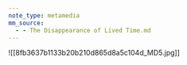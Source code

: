 ```yaml
---
note_type: metamedia
mm_source:
  - - The Disappearance of Lived Time.md
---
```


![[8fb3637b1133b20b210d865d8a5c104d_MD5.jpg]]


